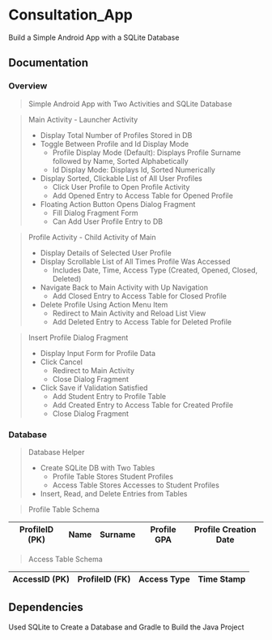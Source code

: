 # Consultation_App

Build a Simple Android App with a SQLite Database

## Documentation

### Overview

> Simple Android App with Two Activities and SQLite Database

> Main Activity - Launcher Activity
>
> - Display Total Number of Profiles Stored in DB
> - Toggle Between Profile and Id Display Mode
>   - Profile Display Mode (Default): Displays Profile Surname followed by Name, Sorted Alphabetically
>   - Id Display Mode: Displays Id, Sorted Numerically
> - Display Sorted, Clickable List of All User Profiles
>   - Click User Profile to Open Profile Activity
>   - Add Opened Entry to Access Table for Opened Profile
> - Floating Action Button Opens Dialog Fragment
>   - Fill Dialog Fragment Form
>   - Can Add User Profile Entry to DB

> Profile Activity - Child Activity of Main
>
> - Display Details of Selected User Profile
> - Display Scrollable List of All Times Profile Was Accessed
>   - Includes Date, Time, Access Type (Created, Opened, Closed, Deleted)
> - Navigate Back to Main Activity with Up Navigation
>   - Add Closed Entry to Access Table for Closed Profile
> - Delete Profile Using Action Menu Item
>   - Redirect to Main Activity and Reload List View
>   - Add Deleted Entry to Access Table for Deleted Profile

> Insert Profile Dialog Fragment
>
> - Display Input Form for Profile Data
> - Click Cancel
>   - Redirect to Main Activity
>   - Close Dialog Fragment
> - Click Save if Validation Satisfied
>   - Add Student Entry to Profile Table
>   - Add Created Entry to Access Table for Created Profile
>   - Close Dialog Fragment

### Database

> Database Helper
>
> - Create SQLite DB with Two Tables
>   - Profile Table Stores Student Profiles
>   - Access Table Stores Accesses to Student Profiles
> - Insert, Read, and Delete Entries from Tables

> Profile Table Schema

| ProfileID (PK) | Name | Surname | Profile GPA | Profile Creation Date |
| -------------- | ---- | ------- | ----------- | --------------------- |

> Access Table Schema

| AccessID (PK) | ProfileID (FK) | Access Type | Time Stamp |
| ------------- | -------------- | ----------- | ---------- |

## Dependencies

Used SQLite to Create a Database and Gradle to Build the Java Project
